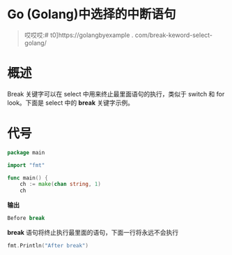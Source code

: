 # Go (Golang)中选择的中断语句

> 哎哎哎:# t0]https://golangbyexample . com/break-keword-select-golang/

# **概述**

Break 关键字可以在 select 中用来终止最里面语句的执行，类似于 switch 和 for look。下面是 select 中的 **break** 关键字示例。

# **代号**

```go
package main

import "fmt"

func main() {
	ch := make(chan string, 1)
	ch 
```

**输出**

```go
Before break
```

**break** 语句将终止执行最里面的语句，下面一行将永远不会执行

```go
fmt.Println("After break")
```